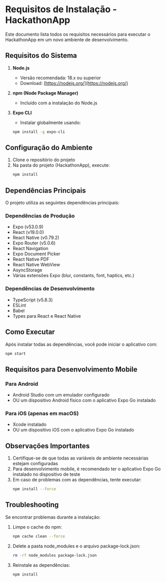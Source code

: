 # Requisitos de Instalação - HackathonApp

Este documento lista todos os requisitos necessários para executar o HackathonApp em um novo ambiente de desenvolvimento.

## Requisitos do Sistema

1. **Node.js**
   - Versão recomendada: 18.x ou superior
   - Download: [https://nodejs.org/](https://nodejs.org/)

2. **npm (Node Package Manager)**
   - Incluído com a instalação do Node.js

3. **Expo CLI**
   - Instalar globalmente usando:
   ```bash
   npm install -g expo-cli
   ```

## Configuração do Ambiente

1. Clone o repositório do projeto
2. Na pasta do projeto (HackathonApp), execute:
   ```bash
   npm install
   ```

## Dependências Principais

O projeto utiliza as seguintes dependências principais:

### Dependências de Produção
- Expo (v53.0.9)
- React (v19.0.0)
- React Native (v0.79.2)
- Expo Router (v5.0.6)
- React Navigation
- Expo Document Picker
- React Native PDF
- React Native WebView
- AsyncStorage
- Várias extensões Expo (blur, constants, font, haptics, etc.)

### Dependências de Desenvolvimento
- TypeScript (v5.8.3)
- ESLint
- Babel
- Types para React e React Native

## Como Executar

Após instalar todas as dependências, você pode iniciar o aplicativo com:

```bash
npm start
```

## Requisitos para Desenvolvimento Mobile

### Para Android
- Android Studio com um emulador configurado
- OU um dispositivo Android físico com o aplicativo Expo Go instalado

### Para iOS (apenas em macOS)
- Xcode instalado
- OU um dispositivo iOS com o aplicativo Expo Go instalado

## Observações Importantes

1. Certifique-se de que todas as variáveis de ambiente necessárias estejam configuradas
2. Para desenvolvimento mobile, é recomendado ter o aplicativo Expo Go instalado no dispositivo de teste
3. Em caso de problemas com as dependências, tente executar:
   ```bash
   npm install --force
   ```

## Troubleshooting

Se encontrar problemas durante a instalação:

1. Limpe o cache do npm:
   ```bash
   npm cache clean --force
   ```

2. Delete a pasta node_modules e o arquivo package-lock.json:
   ```bash
   rm -rf node_modules package-lock.json
   ```

3. Reinstale as dependências:
   ```bash
   npm install
   ```
